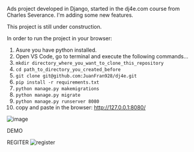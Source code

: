 Ads project developed in Django, started in the dj4e.com course from Charles Severance.
I'm adding some new features.

This project is still under construction.

In order to run the project in your browser:

1) Asure you have python installed.
2) Open VS Code, go to terminal and execute the following commands...
3) ```mkdir directory_where_you_want_to_clone_this_repository```
4) ```cd path_to_directory_you_created_before```
5) ```git clone git@github.com:JuanFran928/dj4e.git```
6) ```pip install -r requirements.txt``` 
7) ```python manage.py makemigrations```
8) ```python manage.py migrate```
9) ```python manage.py runserver 8080```
10) copy and paste in the browser: http://127.0.0.1:8080/

![image](https://user-images.githubusercontent.com/38920780/153203903-d2e33c0b-e7ac-4a87-a1f7-b3a1ee7ee30c.png)

DEMO

REGITER
![register](https://user-images.githubusercontent.com/38920780/154321254-caa5b5b5-506b-444c-a680-d08e8b558e8c.gif)


